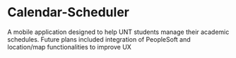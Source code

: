 # Calendar-Scheduler
A mobile application designed to help UNT students manage their academic schedules. Future plans included integration of PeopleSoft and location/map functionalities to improve UX
